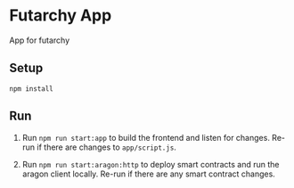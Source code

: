 # Futarchy App

App for futarchy

## Setup

`npm install`

## Run

1. Run `npm run start:app` to build the frontend and listen for changes. Re-run if there are changes to `app/script.js`.

2. Run `npm run start:aragon:http` to deploy smart contracts and run the aragon client locally. Re-run if there are any smart contract changes.
